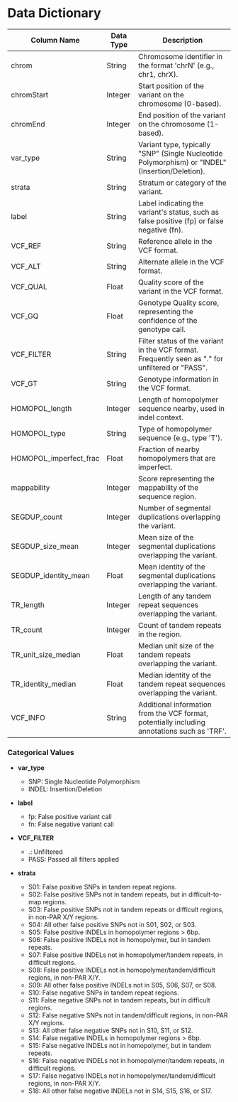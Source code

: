 # Data Dictionary

| Column Name                | Data Type | Description |
|----------------------------|-----------|-------------|
| chrom                      | String    | Chromosome identifier in the format 'chrN' (e.g., chr1, chrX). |
| chromStart                 | Integer   | Start position of the variant on the chromosome (0-based). |
| chromEnd                   | Integer   | End position of the variant on the chromosome (1-based). |
| var_type                   | String    | Variant type, typically "SNP" (Single Nucleotide Polymorphism) or "INDEL" (Insertion/Deletion). |
| strata                     | String    | Stratum or category of the variant. |
| label                      | String    | Label indicating the variant's status, such as false positive (fp) or false negative (fn). |
| VCF_REF                    | String    | Reference allele in the VCF format. |
| VCF_ALT                    | String    | Alternate allele in the VCF format. |
| VCF_QUAL                   | Float     | Quality score of the variant in the VCF format. |
| VCF_GQ                     | Float     | Genotype Quality score, representing the confidence of the genotype call. |
| VCF_FILTER                 | String    | Filter status of the variant in the VCF format. Frequently seen as "." for unfiltered or "PASS". |
| VCF_GT                     | String    | Genotype information in the VCF format. |
| HOMOPOL_length             | Integer   | Length of homopolymer sequence nearby, used in indel context. |
| HOMOPOL_type               | String    | Type of homopolymer sequence (e.g., type 'T'). |
| HOMOPOL_imperfect_frac     | Float     | Fraction of nearby homopolymers that are imperfect. |
| mappability                | Integer   | Score representing the mappability of the sequence region. |
| SEGDUP_count               | Integer   | Number of segmental duplications overlapping the variant. |
| SEGDUP_size_mean           | Integer   | Mean size of the segmental duplications overlapping the variant. |
| SEGDUP_identity_mean       | Float     | Mean identity of the segmental duplications overlapping the variant. |
| TR_length                  | Integer   | Length of any tandem repeat sequences overlapping the variant. |
| TR_count                   | Integer   | Count of tandem repeats in the region. |
| TR_unit_size_median        | Float     | Median unit size of the tandem repeats overlapping the variant. |
| TR_identity_median         | Float     | Median identity of the tandem repeat sequences overlapping the variant. |
| VCF_INFO                   | String    | Additional information from the VCF format, potentially including annotations such as 'TRF'. |

### Categorical Values

- **var_type**
  - SNP: Single Nucleotide Polymorphism
  - INDEL: Insertion/Deletion

- **label**
  - fp: False positive variant call
  - fn: False negative variant call

- **VCF_FILTER**
  - .: Unfiltered
  - PASS: Passed all filters applied

- **strata**
  - S01: False positive SNPs in tandem repeat regions.
  - S02: False positive SNPs not in tandem repeats, but in difficult-to-map regions.
  - S03: False positive SNPs not in tandem repeats or difficult regions, in non-PAR X/Y regions.
  - S04: All other false positive SNPs not in S01, S02, or S03.
  - S05: False positive INDELs in homopolymer regions > 6bp.
  - S06: False positive INDELs not in homopolymer, but in tandem repeats.
  - S07: False positive INDELs not in homopolymer/tandem repeats, in difficult regions.
  - S08: False positive INDELs not in homopolymer/tandem/difficult regions, in non-PAR X/Y.
  - S09: All other false positive INDELs not in S05, S06, S07, or S08.
  - S10: False negative SNPs in tandem repeat regions.
  - S11: False negative SNPs not in tandem repeats, but in difficult regions.
  - S12: False negative SNPs not in tandem/difficult regions, in non-PAR X/Y regions.
  - S13: All other false negative SNPs not in S10, S11, or S12.
  - S14: False negative INDELs in homopolymer regions > 6bp.
  - S15: False negative INDELs not in homopolymer, but in tandem repeats.
  - S16: False negative INDELs not in homopolymer/tandem repeats, in difficult regions.
  - S17: False negative INDELs not in homopolymer/tandem/difficult regions, in non-PAR X/Y.
  - S18: All other false negative INDELs not in S14, S15, S16, or S17.